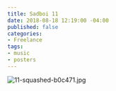 ```yaml
---
title: Sadboi 11
date: 2018-08-18 12:19:00 -04:00
published: false
categories:
- Freelance
tags:
- music
- posters
---
```


![11-squashed-b0c471.jpg](/uploads/11-squashed-b0c471.jpg)
